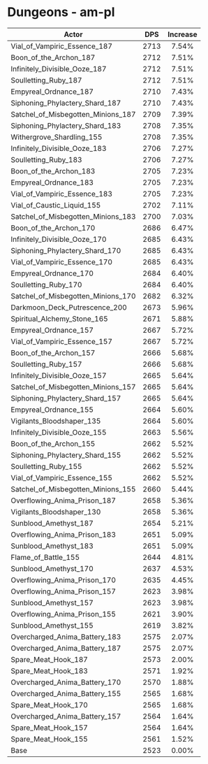 # Dungeons - am-pl
| Actor | DPS | Increase |
|---|:---:|:---:|
|Vial_of_Vampiric_Essence_187|2713|7.54%|
|Boon_of_the_Archon_187|2712|7.51%|
|Infinitely_Divisible_Ooze_187|2712|7.51%|
|Soulletting_Ruby_187|2712|7.51%|
|Empyreal_Ordnance_187|2710|7.43%|
|Siphoning_Phylactery_Shard_187|2710|7.43%|
|Satchel_of_Misbegotten_Minions_187|2709|7.39%|
|Siphoning_Phylactery_Shard_183|2708|7.35%|
|Withergrove_Shardling_155|2708|7.35%|
|Infinitely_Divisible_Ooze_183|2706|7.27%|
|Soulletting_Ruby_183|2706|7.27%|
|Boon_of_the_Archon_183|2705|7.23%|
|Empyreal_Ordnance_183|2705|7.23%|
|Vial_of_Vampiric_Essence_183|2705|7.23%|
|Vial_of_Caustic_Liquid_155|2702|7.11%|
|Satchel_of_Misbegotten_Minions_183|2700|7.03%|
|Boon_of_the_Archon_170|2686|6.47%|
|Infinitely_Divisible_Ooze_170|2685|6.43%|
|Siphoning_Phylactery_Shard_170|2685|6.43%|
|Vial_of_Vampiric_Essence_170|2685|6.43%|
|Empyreal_Ordnance_170|2684|6.40%|
|Soulletting_Ruby_170|2684|6.40%|
|Satchel_of_Misbegotten_Minions_170|2682|6.32%|
|Darkmoon_Deck_Putrescence_200|2673|5.96%|
|Spiritual_Alchemy_Stone_165|2671|5.88%|
|Empyreal_Ordnance_157|2667|5.72%|
|Vial_of_Vampiric_Essence_157|2667|5.72%|
|Boon_of_the_Archon_157|2666|5.68%|
|Soulletting_Ruby_157|2666|5.68%|
|Infinitely_Divisible_Ooze_157|2665|5.64%|
|Satchel_of_Misbegotten_Minions_157|2665|5.64%|
|Siphoning_Phylactery_Shard_157|2665|5.64%|
|Empyreal_Ordnance_155|2664|5.60%|
|Vigilants_Bloodshaper_135|2664|5.60%|
|Infinitely_Divisible_Ooze_155|2663|5.56%|
|Boon_of_the_Archon_155|2662|5.52%|
|Siphoning_Phylactery_Shard_155|2662|5.52%|
|Soulletting_Ruby_155|2662|5.52%|
|Vial_of_Vampiric_Essence_155|2662|5.52%|
|Satchel_of_Misbegotten_Minions_155|2660|5.44%|
|Overflowing_Anima_Prison_187|2658|5.36%|
|Vigilants_Bloodshaper_130|2658|5.36%|
|Sunblood_Amethyst_187|2654|5.21%|
|Overflowing_Anima_Prison_183|2651|5.09%|
|Sunblood_Amethyst_183|2651|5.09%|
|Flame_of_Battle_155|2644|4.81%|
|Sunblood_Amethyst_170|2637|4.53%|
|Overflowing_Anima_Prison_170|2635|4.45%|
|Overflowing_Anima_Prison_157|2623|3.98%|
|Sunblood_Amethyst_157|2623|3.98%|
|Overflowing_Anima_Prison_155|2621|3.90%|
|Sunblood_Amethyst_155|2619|3.82%|
|Overcharged_Anima_Battery_183|2575|2.07%|
|Overcharged_Anima_Battery_187|2575|2.07%|
|Spare_Meat_Hook_187|2573|2.00%|
|Spare_Meat_Hook_183|2571|1.92%|
|Overcharged_Anima_Battery_170|2570|1.88%|
|Overcharged_Anima_Battery_155|2565|1.68%|
|Spare_Meat_Hook_170|2565|1.68%|
|Overcharged_Anima_Battery_157|2564|1.64%|
|Spare_Meat_Hook_157|2564|1.64%|
|Spare_Meat_Hook_155|2561|1.52%|
|Base|2523|0.00%|
